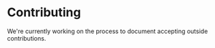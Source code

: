 # Contributing

We're currently working on the process to document accepting outside contributions.
